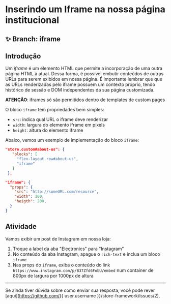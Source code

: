 # Inserindo um Iframe na nossa página institucional

## :sparkles: **Branch:** iframe

## Introdução

Um *iframe* é um elemento HTML que permite a incorporação de uma outra página HTML à atual. Dessa forma, é possível embutir conteúdos de outras URLs para serem exibidos em nossa página. É importante lembrar que que as URLs renderizadas pelo iframe possuem um contexto próprio, tendo histórico de sessão e DOM independentes da sua página customizada.

**ATENÇÃO**: iframes só são permitidos dentro de templates de custom pages

O bloco `iframe` tem propriedades bem simples:

- `src`: indica qual URL o iframe deve renderizar
- `width`: largura do elemento iframe em pixels
- `height`: altura do elemento iframe

Abaixo, vemos um exemplo de implementação do bloco `iframe`:

```json
"store.custom#about-us": {
   "blocks": [
     "flex-layout.row#about-us",
     "iframe"
   ]
 },

"iframe": {
  "props": {
    "src": "http://someURL.com/resource",
    "width": 100,
    "heigth": 200,
  }
}
```

## Atividade

Vamos exibir um post de Instagram em nossa loja:

1. Troque a label da aba "Electronics" para "Instagram"
2. No conteúdo da aba Instagram, apague o `rich-text` e inclua um bloco `iframe`
3. Nas props do `iframe`, exiba o conteúdo do link `https://www.instagram.com/p/B37Zfd6FobU/embed` num container de 800px de largura por 1000px de altura

----

Se ainda tiver dúvida sobre como enviar sua resposta, você pode rever [aqui](https://github.com/{{ user.username }}/store-framework/issues/2).
